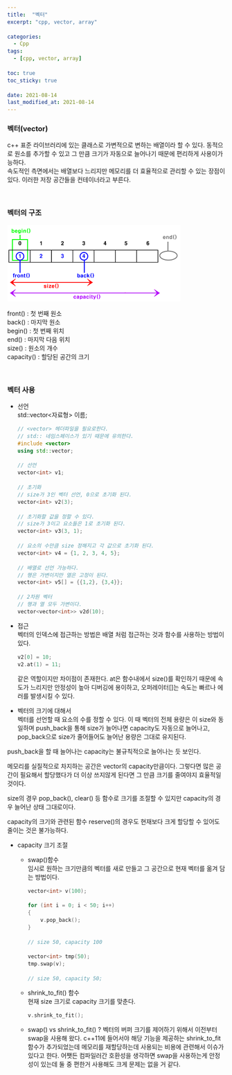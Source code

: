 ```yaml
---
title:  "벡터"
excerpt: "cpp, vector, array"

categories:
  - Cpp
tags:
  - [cpp, vector, array]

toc: true
toc_sticky: true
 
date: 2021-08-14
last_modified_at: 2021-08-14
---  
```


### 벡터(vector)
c++ 표준 라이브러리에 있는 클래스로 가변적으로 변하는 배열이라 할 수 있다. 동적으로 원소를 추가할 수 있고 그 만큼 크기가 자동으로 늘어나기 때문에 편리하게 사용이가능하다.  
속도적인 측면에서는 배열보다 느리지만 메모리를 더 효율적으로 관리할 수 있는 장점이 있다. 이러한 저장 공간들을 컨테이너라고 부른다.

<br/>

### 벡터의 구조

 ![vector](/assets/images/20210814_Posting_cpp/vector.png)  
  
front() : 첫 번째 원소  
back() : 마지막 원소  
begin() : 첫 번째 위치  
end() : 마지막 다음 위치  
size() : 원소의 개수  
capacity() : 할당된 공간의 크기  

<br/>

### 벡터 사용

* 선언   
std\:\:vector\<자료형\> 이름;

	```cpp  
	// <vector> 헤더파일을 필요로한다.
	// std:: 네임스페이스가 있기 때문에 유의한다.
	#include <vector>
	using std::vector;

	// 선언
	vector<int> v1;

	// 초기화
	// size가 3인 벡터 선언, 0으로 초기화 된다.
	vector<int> v2(3);

	// 초기화할 값을 정할 수 있다.
	// size가 3이고 요소들은 1로 초기화 된다.
	vector<int> v3(3, 1);

	// 요소의 수만큼 size 정해지고 각 값으로 초기화 된다.
	vector<int> v4 = {1, 2, 3, 4, 5};

	// 배열로 선언 가능하다.
	// 행은 가변이지만 열은 고정이 된다.
	vector<int> v5[] = {{1,2}, {3,4}};

	// 2차원 벡터
	// 행과 열 모두 가변이다.
	vector<vector<int>> v2d(10);
	```

* 접근  
벡터의 인덱스에 접근하는 방법은 배열 처럼 접근하는 것과 함수를 사용하는 방법이 있다.

	```cpp
	v2[0] = 10;
	v2.at(1) = 11;
	```

	같은 역할이지만 차이점이 존재한다.
	at은 함수내에서 size()를 확인하기 때문에 속도가 느리지만 안정성이 높아 디버깅에 용이하고, 오퍼레이터[]는 속도는 빠르나 에러를 발생시킬 수 있다.


* 벡터의 크기에 대해서  
벡터를 선언할 때 요소의 수를 정할 수 있다. 이 때 벡터의 전체 용량은 이 size와 동일하며 push_back을 통해 size가 늘어나면 capacity도 자동으로 늘어나고, pop_back으로 size가 줄어들어도 늘어난 용량은 그대로 유지된다.  

push_back을 할 때 늘어나는 capacity는 불규칙적으로 늘어나는 듯 보인다.

메모리를 실질적으로 차지하는 공간은 vector의 capacity만큼이다. 그렇다면 많은 공간이 필요해서 할당했다가 더 이상 쓰지않게 된다면 그 만큼 크기를 줄여야지 효율적일 것이다.

size의 경우 pop_back(), clear() 등 함수로 크기를 조절할 수 있지만 capacity의 경우 늘어난 상태 그대로이다. 

capacity의 크기와 관련된 함수 reserve()의 경우도 현재보다 크게 할당할 수 있어도 줄이는 것은 불가능하다.

* capacity 크기 조절  
	- swap()함수  
	임시로 원하는 크기만큼의 벡터를 새로 만들고 그 공간으로 현재 벡터를 옮겨 담는 방법이다. 

		```cpp
		vector<int> v(100);

		for (int i = 0; i < 50; i++)
		{
			v.pop_back();
		}

		// size 50, capacity 100

		vector<int> tmp(50);
		tmp.swap(v);

		// size 50, capacity 50;
		```
	
	- shrink_to_fit() 함수  
		현재 size 크기로 capacity 크기를 맞춘다.
		```cpp
		v.shrink_to_fit();
		``` 

	- swap() vs shrink_to_fit() ?
		벡터의 버퍼 크기를 제어하기 위해서 이전부터 swap을 사용해 왔다. c++11에 들어서야 해당 기능을 제공하는 shrink_to_fit 함수가 추가되었는데 메모리를 재할당하는데 사용되는 비용에 관련해서 이슈가 있다고 한다. 어쨋든 컴파일러간 호환성을 생각하면 swap을 사용하는게 안정성이 있는데 둘 중 편한거 사용해도 크게 문제는 없을 거 같다.

<br/>

